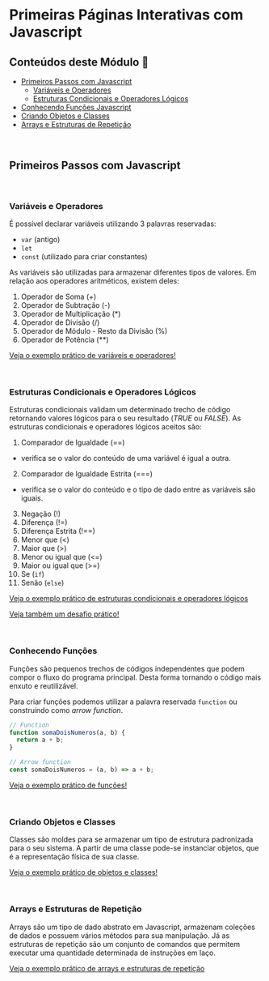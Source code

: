 # Primeiras Páginas Interativas com Javascript

## Conteúdos deste Módulo 🔎

- [Primeiros Passos com Javascript](#primeiros-passos-com-javascript)
  - [Variáveis e Operadores](#variáveis-e-operadores)
  - [Estruturas Condicionais e Operadores Lógicos](#estruturas-condicionais-e-operadores-lógicos)
- [Conhecendo Funções Javascript](#conhecendo-funções)
- [Criando Objetos e Classes](#criando-objetos-e-classes)
- [Arrays e Estruturas de Repetição](#arrays-e-estruturas-de-repetição)

<br>

## Primeiros Passos com Javascript

<br>

### **Variáveis e Operadores**

É possível declarar variáveis utilizando 3 palavras reservadas:

- `var` (antigo)
- `let`
- `const` (utilizado para criar constantes)

As variáveis são utilizadas para armazenar diferentes tipos de valores. Em relação aos operadores aritméticos, existem deles:

1. Operador de Soma (+)
2. Operador de Subtração (-)
3. Operador de Multiplicação (\*)
4. Operador de Divisão (/)
5. Operador de Módulo - Resto da Divisão (%)
6. Operador de Potência (\*\*)

[Veja o exemplo prático de variáveis e operadores!](./variaveis-operadores.js)

<br>

### **Estruturas Condicionais e Operadores Lógicos**

Estruturas condicionais validam um determinado trecho de código retornando valores lógicos para o seu resultado (_TRUE_ ou _FALSE_). As estruturas condicionais e operadores lógicos aceitos são:

1. Comparador de Igualdade (==)

- verifica se o valor do conteúdo de uma variável é igual a outra.

2. Comparador de Igualdade Estrita (===)

- verifica se o valor do conteúdo e o tipo de dado entre as variáveis são iguais.

3. Negação (!)
4. Diferença (!=)
5. Diferença Estrita (!==)
6. Menor que (<)
7. Maior que (>)
8. Menor ou igual que (<=)
9. Maior ou igual que (>=)
10. Se (`if`)
11. Senão (`else`)

[Veja o exemplo prático de estruturas condicionais e operadores lógicos](./condicionais-logicos.js)

[Veja também um desafio prático!](./lista_exercicios/)

<br>

### **Conhecendo Funções**

Funções são pequenos trechos de códigos independentes que podem compor o fluxo do programa principal. Desta forma tornando o código mais enxuto e reutilizável.

Para criar funções podemos utilizar a palavra reservada `function` ou construindo como _arrow function_.

```js
// Function
function somaDoisNumeros(a, b) {
  return a + b;
}

// Arrow function
const somaDoisNumeros = (a, b) => a + b;
```

[Veja o exemplo prático de funções!](./funcoes.js)

<br>

### **Criando Objetos e Classes**

Classes são moldes para se armazenar um tipo de estrutura padronizada para o seu sistema. A partir de uma classe pode-se instanciar objetos, que é a representação física de sua classe.

[Veja o exemplo prático de objetos e classes!](./classes-objetos.js)

<br>

### **Arrays e Estruturas de Repetição**

Arrays são um tipo de dado abstrato em Javascript, armazenam coleções de dados e possuem vários métodos para sua manipulação. Já as estruturas de repetição são um conjunto de comandos que permitem executar uma quantidade determinada de instruções em laço.

[Veja o exemplo prático de arrays e estruturas de repetição](./arrays-repeticao.js)
